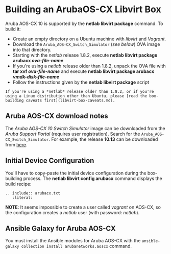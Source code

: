 # Building an ArubaOS-CX Libvirt Box

Aruba AOS-CX 10 is supported by the **netlab libvirt package** command. To build it:

* Create an empty directory on a Ubuntu machine with *libvirt* and *Vagrant*.
* Download the `Aruba_AOS-CX_Switch_Simulator` (*see below*) OVA image into that directory.
* Starting with the *netlab* release 1.8.2, execute **netlab libvirt package arubacx _ova-file-name_**
* If you're using a *netlab* release older than 1.8.2, unpack the OVA file with **tar xvf _ova-file-name_** and execute **netlab libvirt package arubacx _vmdk-disk-file-name_**
* Follow the instructions given by the **netlab libvirt package** script

```{warning}
If you're using a *‌netlab* release older than 1.8.2, or if you're using a Linux distribution other than Ubuntu, please [read the box-building caveats first](libvirt-box-caveats.md).
```

## Aruba AOS-CX download notes

The *Aruba AOS-CX 10 Switch Simulator* image can be downloaded from the *Aruba Support Portal* (requires user registration). Search for the `Aruba_AOS-CX_Switch_Simulator`. For example, the release **10.13** can be downloaded from [here](https://asp.arubanetworks.com/downloads/software/RmlsZTowOTRjZDU3ZS04Y2VkLTExZWUtOGRiNy0yMzkyMDY4ZjdmZmU%3D).

## Initial Device Configuration

You'll have to copy-paste the initial device configuration during the box-building process. The **netlab libvirt config arubacx** command displays the build recipe:

```{eval-rst}
.. include:: arubacx.txt
   :literal:
```

**NOTE**: It seems impossible to create a user called *vagrant* on AOS-CX, so the configuration creates a *netlab* user (with password: *netlab*).

## Ansible Galaxy for Aruba AOS-CX

You must install the Ansible modules for Aruba AOS-CX with the  `ansible-galaxy collection install arubanetworks.aoscx` command.

